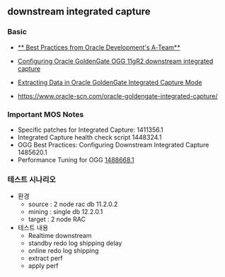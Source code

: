## downstream integrated capture

### Basic 
* [** Best Practices from Oracle Development's A‑Team**](https://www.ateam-oracle.com/oracle-goldengate-best-practice-goldengate-downstream-extract-with-oracle-data-guard)
* [Configuring Oracle GoldenGate OGG 11gR2 downstream integrated capture](https://gjilevski.com/2012/10/31/configuring-oracle-goldengate-ogg-11gr2-downstream-integrated-capture/)

* [Extracting Data in Oracle GoldenGate Integrated Capture Mode](https://www.oracle.com/technetwork/database/availability/8398-goldengate-integrated-capture-1888658.pdf)
* https://www.oracle-scn.com/oracle-goldengate-integrated-capture/

### Important MOS Notes
* Specific patches for Integrated Capture: 1411356.1
* Integrated Capture health check script 1448324.1
* OGG Best Practices: Configuring Downstream Integrated Capture 1485620.1
* Performance Tuning for OGG [1488668.1](https://mosemp.us.oracle.com/epmos/faces/DocumentDisplay?_afrLoop=540428795909541&id=1488668.1&_adf.ctrl-state=nrjz6fd9l_229)

### 테스트 시나리오 
* 환경
  * source : 2 node rac db 11.2.0.2
  * mining : single db 12.2.0.1
  * target : 2 node RAC
 * 테스트 내용
   * Realtime downstream
   * standby redo log shipping delay
   * online redo log shipping
   * extract perf
   * apply perf
